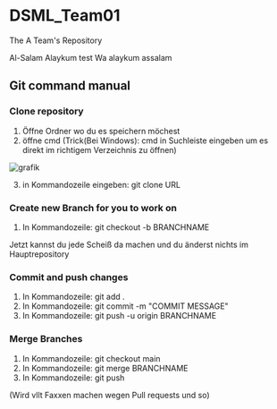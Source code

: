 # DSML_Team01

The A Team's Repository

Al-Salam Alaykum
test
Wa alaykum assalam

## Git command manual

### Clone repository 

1. Öffne Ordner wo du es speichern möchest
2. öffne cmd (Trick(Bei Windows): cmd in Suchleiste eingeben um es direkt im richtigem Verzeichnis zu öffnen)

![grafik](https://user-images.githubusercontent.com/21199937/236054382-fac54d4a-a0ac-4b2a-a4e6-ba6be8b3ee91.png)

3. in Kommandozeile eingeben: git clone URL

### Create new Branch for you to work on

1. In Kommandozeile: git checkout -b BRANCHNAME

Jetzt kannst du jede Scheiß da machen und du änderst nichts im Hauptrepository

### Commit and push changes

1. In Kommandozeile: git add .
2. In Kommandozeile: git commit -m "COMMIT MESSAGE"
3. In Kommandozeile: git push -u origin BRANCHNAME

### Merge Branches

1. In Kommandozeile: git checkout main
2. In Kommandozeile: git merge BRANCHNAME
3. In Kommandozeile: git push

(Wird vllt Faxxen machen wegen Pull requests und so)
